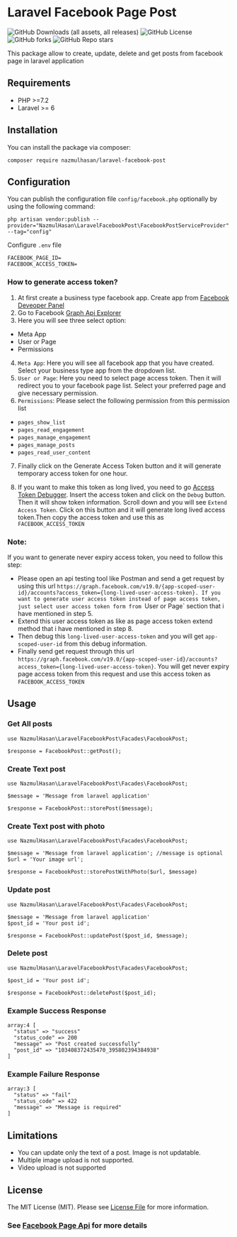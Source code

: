 # Laravel Facebook Page Post
![GitHub Downloads (all assets, all releases)](https://img.shields.io/github/downloads/Nazmul7989/laravel-facebook-post/total?style=plastic)
![GitHub License](https://img.shields.io/github/license/Nazmul7989/laravel-facebook-post?style=plastic)
![GitHub forks](https://img.shields.io/github/forks/Nazmul7989/laravel-facebook-post?style=plastic)
![GitHub Repo stars](https://img.shields.io/github/stars/Nazmul7989/laravel-facebook-post?style=plastic&color=yellow)


This package allow to create, update, delete and get posts from facebook page in laravel application

## Requirements

- PHP >=7.2
- Laravel >= 6

## Installation
You can install the package via composer:

```
composer require nazmulhasan/laravel-facebook-post
```
## Configuration
You can publish the configuration file `config/facebook.php` optionally by using the following command:
``` 
php artisan vendor:publish --provider="NazmulHasan\LaravelFacebookPost\FacebookPostServiceProvider" --tag="config"
```

Configure `.env` file
```
FACEBOOK_PAGE_ID=
FACEBOOK_ACCESS_TOKEN=
```
### How to generate access token?
1. At first create a business type facebook app. Create app from [Facebook Deveoper Panel](https://developers.facebook.com/)
2. Go to Facebook [Graph Api Explorer](https://developers.facebook.com/tools/explorer/)
3. Here you will see three select option:
- Meta App
- User or Page
- Permissions
4. `Meta App`: Here you will see all facebook app that you have created. Select your business type app from the dropdown list.
5. `User or Page`: Here you need to select page access token. Then it will redirect you to your facebook page list. Select your preferred page and give necessary permission.
6. `Permissions`: Please select the following permission from this permission list
- `pages_show_list`
- `pages_read_engagement`
- `pages_manage_engagement`
- `pages_manage_posts`
- `pages_read_user_content`

7. Finally click on the Generate Access Token button and it will generate temporary access token for one hour.
 
8. If you want to make this token as long lived, you need to go [Access Token Debugger](https://developers.facebook.com/tools/debug/accesstoken/). Insert the access  token and click on the `Debug` button. Then it will show token information. Scroll down and you will see `Extend Access Token`. Click on this button and it will generate long lived access token.Then copy the access token and use this as `FACEBOOK_ACCESS_TOKEN`

### Note:
If you want to generate never expiry access token, you need to follow this step:

- Please open an api testing tool like Postman and send a get request by using this url `https://graph.facebook.com/v19.0/{app-scoped-user-id}/accounts?access_token={long-lived-user-access-token}. If you want to generate user access token instead of page access token, just select user access token form from `User or Page` section that i have mentioned in step 5. 
- Extend this user access token as like as page access token extend method that i have mentioned in step 8.
- Then debug this `long-lived-user-access-token` and you will get `app-scoped-user-id` from this debug information. 
- Finally send get request through this url `https://graph.facebook.com/v19.0/{app-scoped-user-id}/accounts?access_token={long-lived-user-access-token}`. You will get never expiry page access token from this request and use this access token as `FACEBOOK_ACCESS_TOKEN`

## Usage

### Get All posts
``` 
use NazmulHasan\LaravelFacebookPost\Facades\FacebookPost;

$response = FacebookPost::getPost();
```

### Create Text post
``` 
use NazmulHasan\LaravelFacebookPost\Facades\FacebookPost;

$message = 'Message from laravel application'

$response = FacebookPost::storePost($message);
```

### Create Text post with photo
``` 
use NazmulHasan\LaravelFacebookPost\Facades\FacebookPost;

$message = 'Message from laravel application'; //message is optional
$url = 'Your image url';

$response = FacebookPost::storePostWithPhoto($url, $message)
```
### Update  post
``` 
use NazmulHasan\LaravelFacebookPost\Facades\FacebookPost;

$message = 'Message from laravel application'
$post_id = 'Your post id';

$response = FacebookPost::updatePost($post_id, $message);
```

### Delete  post
``` 
use NazmulHasan\LaravelFacebookPost\Facades\FacebookPost;

$post_id = 'Your post id';

$response = FacebookPost::deletePost($post_id);
```

### Example Success Response
``` 
array:4 [
  "status" => "success"
  "status_code" => 200
  "message" => "Post created successfully"
  "post_id" => "103408372435470_395802394384938"
]
```

### Example Failure Response
``` 
array:3 [
  "status" => "fail"
  "status_code" => 422
  "message" => "Message is required"
]
```

## Limitations
- You can update only the text of a post. Image is not updatable.
- Multiple image upload is not supported.
- Video upload is not supported


## License

The MIT License (MIT). Please see [License File](LICENSE) for more information.

### See [Facebook Page Api](https://developers.facebook.com/docs/pages-api) for more details
